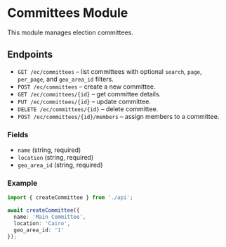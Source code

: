 # Committees Module

This module manages election committees.

## Endpoints
- `GET /ec/committees` – list committees with optional `search`, `page`, `per_page`, and `geo_area_id` filters.
- `POST /ec/committees` – create a new committee.
- `GET /ec/committees/{id}` – get committee details.
- `PUT /ec/committees/{id}` – update committee.
- `DELETE /ec/committees/{id}` – delete committee.
- `POST /ec/committees/{id}/members` – assign members to a committee.

### Fields
- `name` (string, required)
- `location` (string, required)
- `geo_area_id` (string, required)

### Example
```ts
import { createCommittee } from './api';

await createCommittee({
  name: 'Main Committee',
  location: 'Cairo',
  geo_area_id: '1'
});
```
